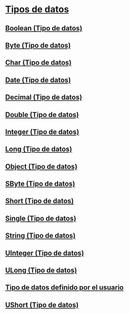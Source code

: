 # [Tipos de datos](data-type-summary.md)
## [Boolean (Tipo de datos)](boolean-data-type.md)
## [Byte (Tipo de datos)](byte-data-type.md)
## [Char (Tipo de datos)](char-data-type.md)
## [Date (Tipo de datos)](date-data-type.md)
## [Decimal (Tipo de datos)](decimal-data-type.md)
## [Double (Tipo de datos)](double-data-type.md)
## [Integer (Tipo de datos)](integer-data-type.md)
## [Long (Tipo de datos)](long-data-type.md)
## [Object (Tipo de datos)](object-data-type.md)
## [SByte (Tipo de datos)](sbyte-data-type.md)
## [Short (Tipo de datos)](short-data-type.md)
## [Single (Tipo de datos)](single-data-type.md)
## [String (Tipo de datos)](string-data-type.md)
## [UInteger (Tipo de datos)](uinteger-data-type.md)
## [ULong (Tipo de datos)](ulong-data-type.md)
## [Tipo de datos definido por el usuario](user-defined-data-type.md)
## [UShort (Tipo de datos)](ushort-data-type.md)
